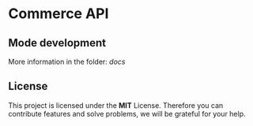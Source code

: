 # Commerce API

## Mode development

More information in the folder: _docs_

## License

This project is licensed under the **MIT** License. Therefore you can contribute
features and solve problems, we will be grateful for your help.
